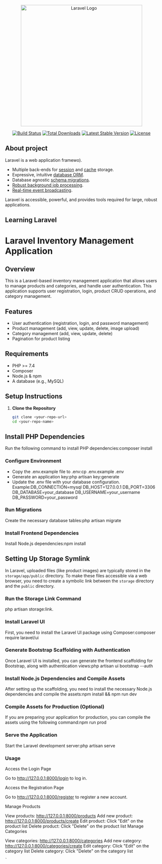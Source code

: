<p align="center"><a href="https://laravel.com" target="_blank"><img src="https://raw.githubusercontent.com/laravel/art/master/logo-lockup/5%20SVG/2%20CMYK/1%20Full%20Color/laravel-logolockup-cmyk-red.svg" width="400" alt="Laravel Logo"></a></p>

<p align="center">
<a href="https://github.com/laravel/framework/actions"><img src="https://github.com/laravel/framework/workflows/tests/badge.svg" alt="Build Status"></a>
<a href="https://packagist.org/packages/laravel/framework"><img src="https://img.shields.io/packagist/dt/laravel/framework" alt="Total Downloads"></a>
<a href="https://packagist.org/packages/laravel/framework"><img src="https://img.shields.io/packagist/v/laravel/framework" alt="Latest Stable Version"></a>
<a href="https://packagist.org/packages/laravel/framework"><img src="https://img.shields.io/packagist/l/laravel/framework" alt="License"></a>
</p>

## About project

Laravel is a web application framewo).
- Multiple back-ends for [session](https://laravel.com/docs/session) and [cache](https://laravel.com/docs/cache) storage.
- Expressive, intuitive [database ORM](https://laravel.com/docs/eloquent).
- Database agnostic [schema migrations](https://laravel.com/docs/migrations).
- [Robust background job processing](https://laravel.com/docs/queues).
- [Real-time event broadcasting](https://laravel.com/docs/broadcasting).

Laravel is accessible, powerful, and provides tools required for large, robust applications.

## Learning Laravel

# Laravel Inventory Management Application

## Overview

This is a Laravel-based inventory management application that allows users to manage products and categories, and handle user authentication. This application supports user registration, login, product CRUD operations, and category management.

## Features

- User authentication (registration, login, and password management)
- Product management (add, view, update, delete, image upload)
- Category management (add, view, update, delete)
- Pagination for product listing

## Requirements

- PHP >= 7.4
- Composer
- Node.js & npm
- A database (e.g., MySQL)

## Setup Instructions

1. **Clone the Repository**

   ```bash
   git clone <your-repo-url>
   cd <your-repo-name>


## Install PHP Dependencies

Run the following command to install PHP dependencies:composer install

### Configure Environment

- Copy the .env.example file to .env:cp .env.example .env
- Generate an application key:php artisan key:generate
- Update the .env file with your database configuration.
   Example:DB_CONNECTION=mysql
   DB_HOST=127.0.0.1
   DB_PORT=3306
   DB_DATABASE=your_database
   DB_USERNAME=your_username
   DB_PASSWORD=your_password

### Run Migrations

Create the necessary database tables:php artisan migrate

### Install Frontend Dependencies

Install Node.js dependencies:npm install

## Setting Up Storage Symlink

In Laravel, uploaded files (like product images) are typically stored in the `storage/app/public` directory. To make these files accessible via a web browser, you need to create a symbolic link between the `storage` directory and the `public` directory.

### Run the Storage Link Command



php artisan storage:link.

### Install Laravel UI

First, you need to install the Laravel UI package using Composer:composer require laravel/ui

### Generate Bootstrap Scaffolding with Authentication

Once Laravel UI is installed, you can generate the frontend scaffolding for Bootstrap, along with authentication views:php artisan ui bootstrap --auth

### Install Node.js Dependencies and Compile Assets

After setting up the scaffolding, you need to install the necessary Node.js dependencies and compile the assets:npm install && npm run dev

### Compile Assets for Production (Optional)

If you are preparing your application for production, you can compile the assets using the following command:npm run prod

### Serve the Application

Start the Laravel development server:php artisan serve


 ### Usage


 Access the Login Page

Go to http://127.0.0.1:8000/login to log in.

Access the Registration Page

Go to http://127.0.0.1:8000/register to register a new account.

Manage Products

View products: http://127.0.0.1:8000/products
Add new product: http://127.0.0.1:8000/products/create
Edit product: Click "Edit" on the product list
Delete product: Click "Delete" on the product list
Manage Categories

View categories: http://127.0.0.1:8000/categories
Add new category: http://127.0.0.1:8000/categories/create
Edit category: Click "Edit" on the category list
Delete category: Click "Delete" on the category list


    `














